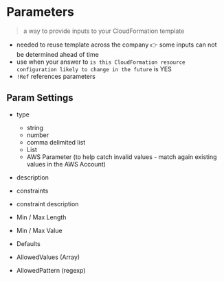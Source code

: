# Parameters

> a way to provide inputs to your CloudFormation template

- needed to reuse template across the company 👉 some inputs can not be determined ahead of time
- use when your answer to `is this CloudFormation resource configuration likely to change in the future` is YES
- `!Ref` references parameters


## Param Settings

- type
	- string
	- number
	- comma delimited list
	- List<Type>
	- AWS Parameter (to help catch invalid values - match again existing values in the AWS Account)

- description
- constraints
- constraint description
- Min / Max Length
- Min / Max Value
- Defaults
- AllowedValues (Array)
- AllowedPattern (regexp)


